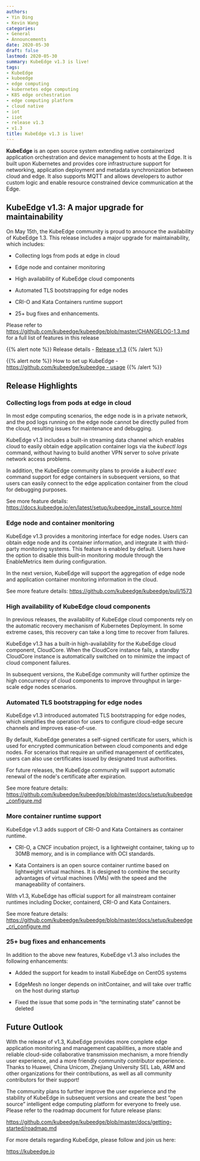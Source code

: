 ```yaml
---
authors:
- Yin Ding
- Kevin Wang
categories:
- General
- Announcements
date: 2020-05-30
draft: false
lastmod: 2020-05-30
summary: KubeEdge v1.3 is live!
tags:
- KubeEdge
- kubeedge
- edge computing
- kubernetes edge computing
- K8S edge orchestration
- edge computing platform
- cloud native
- iot
- iiot
- release v1.3
- v1.3
title: KubeEdge v1.3 is live!
---
```

**KubeEdge** is an open source system extending native containerized application orchestration and device management to hosts at the Edge. It is built upon Kubernetes and provides core infrastructure support for networking, application deployment and metadata synchronization between cloud and edge. It also supports MQTT and allows developers to author custom logic and enable resource constrained device communication at the Edge.  

## **KubeEdge v1.3: A major upgrade for maintainability**

On May 15th, the KubeEdge community is proud to announce the availability of KubeEdge 1.3. This release includes a major upgrade for maintainability, which includes:

- Collecting logs from pods at edge in cloud

- Edge node and container monitoring

- High availability of KubeEdge cloud components

- Automated TLS bootstrapping for edge nodes

- CRI-O and Kata Containers runtime support

- 25+ bug fixes and enhancements.

Please refer to https://github.com/kubeedge/kubeedge/blob/master/CHANGELOG-1.3.md for a full list of features in this release

{{% alert note %}}
Release details - [Release v1.3](https://github.com/kubeedge/kubeedge/releases/tag/v1.3.0)
{{% /alert %}}

{{% alert note %}}
How to set up KubeEdge - [https://github.com/kubeedge/kubeedge - usage](https://github.com/kubeedge/kubeedge#usage)
{{% /alert %}}

## **Release Highlights**

### Collecting logs from pods at edge in cloud

In most edge computing scenarios, the edge node is in a private network, and the pod logs running on the edge node cannot be directly pulled from the cloud, resulting issues for maintenance and debugging.

KubeEdge v1.3 includes a built-in streaming data channel which enables cloud to easily obtain edge application container logs via the *kubectl* *logs* command, without having to build another VPN server to solve private network access problems.

In addition, the KubeEdge community plans to provide a *kubectl exec* command support for edge containers in subsequent versions, so that users can easily connect to the edge application container from the cloud for debugging purposes. 

See more feature details: https://docs.kubeedge.io/en/latest/setup/kubeedge_install_source.html

### Edge node and container monitoring

KubeEdge v1.3 provides a monitoring interface for edge nodes. Users can obtain edge node and its container information, and integrate it with third-party monitoring systems. This feature is enabled by default. Users have the option to disable this built-in monitoring module through the EnableMetrics item during configuration.

In the next version, KubeEdge will support the aggregation of edge node and application container monitoring information in the cloud.

See more feature details: https://github.com/kubeedge/kubeedge/pull/1573

### High availability of KubeEdge cloud components

In previous releases, the availability of KubeEdge cloud components rely on the automatic recovery mechanism of Kubernetes Deployment. In some extreme cases, this recovery can take a long time to recover from failures.

KubeEdge v1.3 has a built-in high-availability for the KubeEdge cloud component, CloudCore. When the CloudCore instance fails, a standby CloudCore instance is automatically switched on to minimize the impact of cloud component failures. 

In subsequent versions, the KubeEdge community will further optimize the high concurrency of cloud components to improve throughput in large-scale edge nodes scenarios. 

### Automated TLS bootstrapping for edge nodes

KubeEdge v1.3 introduced automated TLS bootstrapping for edge nodes, which simplifies the operation for users to configure cloud-edge secure channels and improves ease-of-use.

By default, KubeEdge generates a self-signed certificate for users, which is used for encrypted communication between cloud components and edge nodes. For scenarios that require an unified management of certificates, users can also use certificates issued by designated trust authorities.

For future releases, the KubeEdge community will support automatic renewal of the node's certificate after expiration.

See more feature details: https://github.com/kubeedge/kubeedge/blob/master/docs/setup/kubeedge_configure.md

### More container runtime support

KubeEdge v1.3 adds support of CRI-O and Kata Containers as container runtime.

- CRI-O, a CNCF incubation project, is a lightweight container, taking up to 30MB memory, and is in compliance with OCI standards. 

- Kata Containers is an open source container runtime based on lightweight virtual machines. It is designed to combine the security advantages of virtual machines (VMs) with the speed and the manageability of containers.

With v1.3, KubeEdge has official support for all mainstream container runtimes including Docker, containerd, CRI-O and Kata Containers.

See more feature details: https://github.com/kubeedge/kubeedge/blob/master/docs/setup/kubeedge_cri_configure.md

### 25+ bug fixes and enhancements

In addition to the above new features, KubeEdge v1.3 also includes the following enhancements:

- Added the support for keadm to install KubeEdge on CentOS systems

- EdgeMesh no longer depends on initContainer, and will take over traffic on the host during startup

- Fixed the issue that some pods in “the terminating state” cannot be deleted 

## **Future Outlook**

With the release of v1.3, KubeEdge provides more complete edge application monitoring and management capabilities, a more stable and reliable cloud-side collaborative transmission mechanism, a more friendly user experience, and a more friendly community contributor experience. Thanks to Huawei, China Unicom, Zhejiang University SEL Lab, ARM and other organizations for their contributions, as well as all community contributors for their support!

The community plans to further improve the user experience and the stability of KubeEdge in subsequent versions and create the best “open source” intelligent edge computing platform for everyone to freely use. Please refer to the roadmap document for future release plans:

https://github.com/kubeedge/kubeedge/blob/master/docs/getting-started/roadmap.md

For more details regarding KubeEdge, please follow and join us here:

https://kubeedge.io
